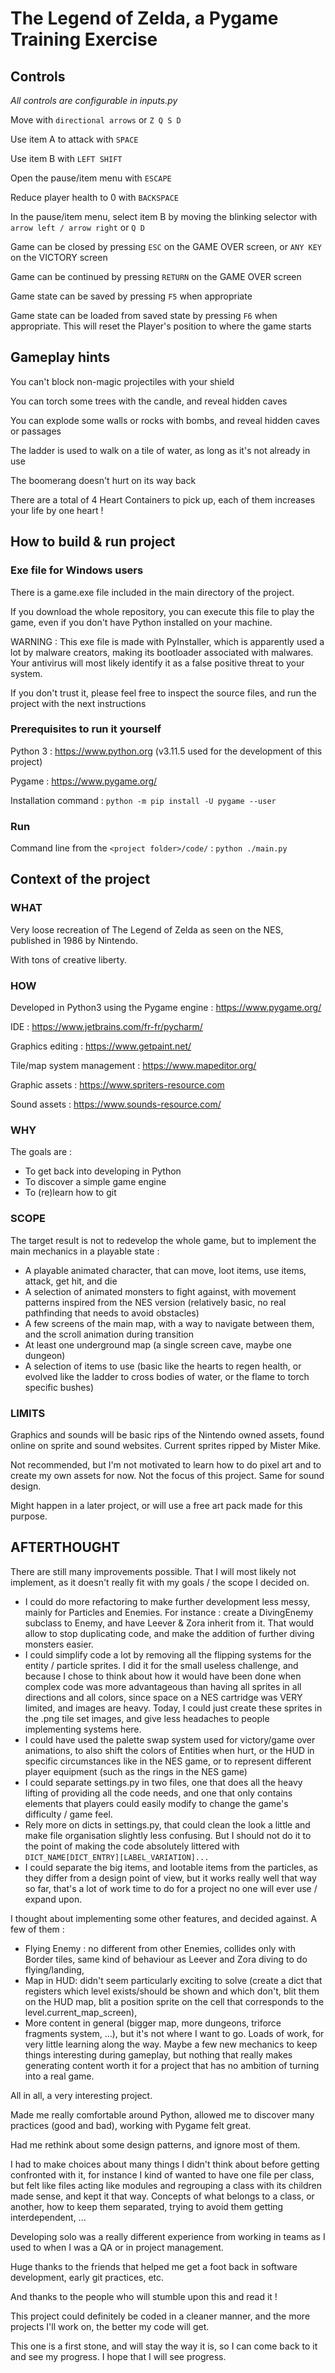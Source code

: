 # The Legend of Zelda, a Pygame Training Exercise

## Controls
_All controls are configurable in inputs.py_

Move with ```directional arrows``` or ```Z Q S D```

Use item A to attack with ```SPACE```

Use item B with ```LEFT SHIFT```

Open the pause/item menu with ```ESCAPE```

Reduce player health to 0 with ```BACKSPACE```

In the pause/item menu, select item B by moving the blinking selector with ```arrow left / arrow right``` or ```Q D```

Game can be closed by pressing ```ESC``` on the GAME OVER screen, or  ```ANY KEY``` on the VICTORY screen

Game can be continued by pressing ```RETURN``` on the GAME OVER screen

Game state can be saved by pressing ```F5``` when appropriate

Game state can be loaded from saved state by pressing ```F6``` when appropriate. This will reset the Player's position to where the game starts

## Gameplay hints

You can't block non-magic projectiles with your shield

You can torch some trees with the candle, and reveal hidden caves

You can explode some walls or rocks with bombs, and reveal hidden caves or passages

The ladder is used to walk on a tile of water, as long as it's not already in use

The boomerang doesn't hurt on its way back

There are a total of 4 Heart Containers to pick up, each of them increases your life by one heart !

## How to build & run project
### Exe file for Windows users
There is a game.exe file included in the main directory of the project.

If you download the whole repository, you can execute this file to play the game, even if you don't have Python installed on your machine.

WARNING : This exe file is made with PyInstaller, which is apparently used a lot by malware creators, making its bootloader associated with malwares. Your antivirus will most likely identify it as a false positive threat to your system.

If you don't trust it, please feel free to inspect the source files, and run the project with the next instructions

### Prerequisites to run it yourself
Python 3 : https://www.python.org (v3.11.5 used for the development of this project)

Pygame :  https://www.pygame.org/

Installation command : 
```python -m pip install -U pygame --user```

### Run
Command line from the `<project folder>/code/` :
```python ./main.py```

## Context of the project
### WHAT
Very loose recreation of The Legend of Zelda as seen on the NES, published in 1986 by Nintendo.

With tons of creative liberty.

### HOW
Developed in Python3 using the Pygame engine : https://www.pygame.org/

IDE : https://www.jetbrains.com/fr-fr/pycharm/

Graphics editing : https://www.getpaint.net/

Tile/map system management : https://www.mapeditor.org/

Graphic assets : https://www.spriters-resource.com

Sound assets : https://www.sounds-resource.com/

### WHY
The goals are : 
- To get back into developing in Python
- To discover a simple game engine
- To (re)learn how to git

### SCOPE
The target result is not to redevelop the whole game, but to implement the main mechanics in a playable state :
- A playable animated character, that can move, loot items, use items, attack, get hit, and die
- A selection of animated monsters to fight against, with movement patterns inspired from the NES version (relatively basic, no real pathfinding that needs to avoid obstacles)
- A few screens of the main map, with a way to navigate between them, and the scroll animation during transition
- At least one underground map (a single screen cave, maybe one dungeon)
- A selection of items to use (basic like the hearts to regen health, or evolved like the ladder to cross bodies of water, or the flame to torch specific bushes)

### LIMITS
Graphics and sounds will be basic rips of the Nintendo owned assets, found online on sprite and sound websites.
Current sprites ripped by Mister Mike. 

Not recommended, but I'm not motivated to learn how to do pixel art and to create my own assets for now.
Not the focus of this project. Same for sound design. 

Might happen in a later project, or will use a free art pack made for this purpose.

## AFTERTHOUGHT
There are still many improvements possible. That I will most likely not implement, as it doesn't really fit with my goals / the scope I decided on.
- I could do more refactoring to make further development less messy, mainly for Particles and Enemies. 
For instance : create a DivingEnemy subclass to Enemy, and have Leever & Zora inherit from it. That would allow to stop duplicating code, and make the addition of further diving monsters easier.
- I could simplify code a lot by removing all the flipping systems for the entity / particle sprites. I did it for the small useless challenge, and because I chose to think about how it would have been done when complex code was more advantageous than having all sprites in all directions and all colors, since space on a NES cartridge was VERY limited, and images are heavy.
Today, I could just create these sprites in the .png tile set images, and give less headaches to people implementing systems here.
- I could have used the palette swap system used for victory/game over animations, to also shift the colors of Entities when hurt, or the HUD in specific circumstances like in the NES game, or to represent different player equipment (such as the rings in the NES game)
- I could separate settings.py in two files, one that does all the heavy lifting of providing all the code needs, and one that only contains elements that players could easily modify to change the game's difficulty / game feel.
- Rely more on dicts in settings.py, that could clean the look a little and make file organisation slightly less confusing. But I should not do it to the point of making the code absolutely littered with ```DICT_NAME[DICT_ENTRY][LABEL_VARIATION]...```
- I could separate the big items, and lootable items from the particles, as they differ from a design point of view, but it works really well that way so far, that's a lot of work time to do for a project no one will ever use / expand upon.  

I thought about implementing some other features, and decided against. A few of them :
- Flying Enemy : no different from other Enemies, collides only with Border tiles, same kind of behaviour as Leever and Zora diving to do flying/landing,
- Map in HUD: didn't seem particularly exciting to solve (create a dict that registers which level exists/should be shown and which don't, blit them on the HUD map, blit a position sprite on the cell that corresponds to the level.current_map_screen),
- More content in general (bigger map, more dungeons, triforce fragments system, ...), but it's not where I want to go. Loads of work, for very little learning along the way. Maybe a few new mechanics to keep things interesting during gameplay, but nothing that really makes generating content worth it for a project that has no ambition of turning into a real game.

All in all, a very interesting project.

Made me really comfortable around Python, allowed me to discover many practices (good and bad), working with Pygame felt great.

Had me rethink about some design patterns, and ignore most of them.

I had to make choices about many things I didn't think about before getting confronted with it, for instance I kind of wanted to have one file per class, but felt like files acting like modules and regrouping a class with its children made sense, and kept it that way. Concepts of what belongs to a class, or another, how to keep them separated, trying to avoid them getting interdependent, ...

Developing solo was a really different experience from working in teams as I used to when I was a QA or in project management.

Huge thanks to the friends that helped me get a foot back in software development, early git practices, etc.

And thanks to the people who will stumble upon this and read it !


This project could definitely be coded in a cleaner manner, and the more projects I'll work on, the better my code will get.

This one is a first stone, and will stay the way it is, so I can come back to it and see my progress. I hope that I will see progress.
